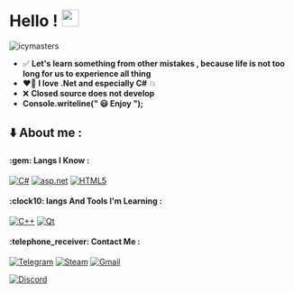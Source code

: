 # Hello ! <img src="https://raw.githubusercontent.com/MartinHeinz/MartinHeinz/master/wave.gif" width="30px">
<p align="left"> <img src="https://komarev.com/ghpvc/?username=icymasters&label=Profile%20views&color=0e75b6&style=flat" alt="icymasters" /> </p>

- :white_check_mark: **Let's learn something from other mistakes , because life is not too long for us to experience all thing**
- :heart_on_fire: **I love .Net and especially C#** :boom:
- :x: **Closed source does not develop**
- **Console.writeline(" :smiley: Enjoy ");**

## :arrow_down: About me :

<h4>:gem: Langs I Know :</h4>

[![C#](https://img.shields.io/badge/-Csharp-%233A0093?style=for-the-badge&logo=csharp&logoColor=white)](https://en.wikipedia.org/wiki/C_Sharp_(programming_language))
[![asp.net](https://img.shields.io/badge/-Asp.net-%231674AA?style=for-the-badge&logoColor=white)](https://asp.net)
[![HTML5](https://img.shields.io/badge/html5-%23E34F26.svg?style=for-the-badge&logo=html5&logoColor=white)](https://html.com)

<h4>:clock10: langs And Tools I'm Learning :</h4>

[![C++](https://img.shields.io/badge/c++-%2300599C.svg?style=for-the-badge&logo=c%2B%2B&logoColor=white)](https://en.wikipedia.org/wiki/C%2B%2B)
[![Qt](https://img.shields.io/badge/Qt-%23217346.svg?style=for-the-badge&logo=Qt&logoColor=white)](https://www.qt.io)

<h4>:telephone_receiver: Contact Me :</h4>

[![Telegram](https://img.shields.io/badge/-IcyMaster-1ca0f1?style=flat&logo=telegram&logoColor=white)](https://t.me/IcyMaster)
[![Steam](https://img.shields.io/badge/icyMaster-dark?style=flat&logo=Steam&logoColor=dark&color=121214)](https://steamcommunity.com/id/icymaster)
[![Gmail](https://img.shields.io/badge/icymaster2020@gmail.com-white?style=flat&logo=gmail&logoColor=white&color=cb0f38)]()


[![Discord](https://discord.c99.nl/widget/theme-2/413032360930705430.png)](https://discord.com)



